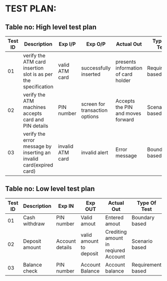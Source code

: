 # TEST PLAN:

## Table no: High level test plan

| **Test ID** | **Description**                                              | **Exp I/P** | **Exp O/P** | **Actual Out** |**Type Of Test**  |    
|-------------|--------------------------------------------------------------|------------|-------------|----------------|------------------|
|  01      |verify the ATM card insertion slot is as per the specification|  valid ATM card|successfully inserted|presents information of card holder|Requirement based |
|  02       |verify the ATM machines accepts card and PIN details|  PIN number|screen for transaction options|Accepts the PIN and moves forward|Scenario based    |
|  03       |verify the error message by inserting an invalid card(expired card)|  invalid ATM card|invalid alert|Error message|Boundary based    |

## Table no: Low level test plan

| **Test ID** | **Description**                                              | **Exp IN** | **Exp OUT** | **Actual Out** |**Type Of Test**  |    
|-------------|--------------------------------------------------------------|------------|-------------|----------------|------------------|
|  01       |Cash withdraw| PIN number |Valid amout |Entered amout|Boundary based |
|  02       |Deposit amount| Account details |valid amount to deposit|Crediting amount in reqiured Account|Scenario based    |
|  03       |Balance check| PIN number |Account Balance|Account balance|Requirement based    |

